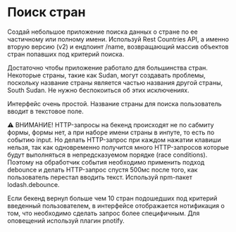 # Поиск стран

Создай небольшое приложение поиска данных о стране по ее частичному или полному имени. Используй
Rest Countries API, а именно вторую версию (v2) и ендпоинт /name, возвращающий массив объектов стран
попавших под критерий поиска.

Достаточно чтобы приложение работало для большинства стран. Некоторые страны, такие как Sudan, могут
создавать проблемы, поскольку название страны является частью названия другой страны, South Sudan.
Не нужно беспокоиться об этих исключениях.

Интерфейс очень простой. Название страны для поиска пользователь вводит в текстовое поле.

⚠️ ВНИМАНИЕ! HTTP-запросы на бекенд происходят не по сабмиту формы, формы нет, а при наборе имени
страны в инпуте, то есть по событию input. Но делать HTTP-запрос при каждом нажатии клавиши нельзя,
так как одновременно получится много HTTP-запросов которые будут выполняться в непредсказуемом
порядке (race conditions). Поэтому на обработчик события необходимо применить подход debounce и
делать HTTP-запрос спустя 500мс после того, как пользователь перестал вводить текст. Используй
npm-пакет lodash.debounce.

Если бекенд вернул больше чем 10 стран подошедших под критерий введенный пользователем, в интерфейсе
отображается нотификация о том, что необходимо сделать запрос более специфичным. Для оповещений
используй плагин pnotify.
